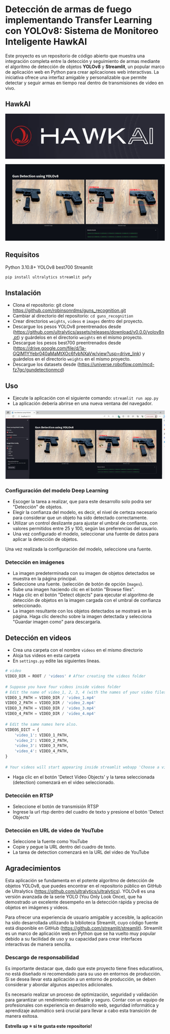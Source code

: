 # Detección de armas de fuego implementando Transfer Learning con YOLOv8: Sistema de Monitoreo Inteligente HawkAI

Este proyecto es un repositorio de código abierto que muestra una integración completa entre la detección y seguimiento de armas mediante el algoritmo de detección de objetos **YOLOv8** y **Streamlit**, un popular marco de aplicación web en Python para crear aplicaciones web interactivas. La iniciativa ofrece una interfaz amigable y personalizable que permite detectar y seguir armas en tiempo real dentro de transmisiones de video en vivo.

## HawkAI

![](https://github.com/robinsonrdms/guns_recognition/blob/main/Imagenes/HawkAi.png)



![](https://github.com/robinsonrdms/guns_recognition/blob/main/Imagenes/Gun_detection.jpeg)

## Requisitos

Python 3.10.8+
YOLOv8
best700
Streamlit

```bash
pip install ultralytics streamlit pafy
```
## Instalación

- Clona el repositorio: git clone <https://github.com/robinsonrdms/guns_recognition.git>
- Cambiar al directorio del repositorio: `cd guns_recognition`
- Crear directorios `weights`, `videos` e `images` dentro del proyecto.
- Descargue los pesos YOLOv8 preentrenados desde (<https://github.com/ultralytics/assets/releases/download/v0.0.0/yolov8n.pt>) y guárdelos en el directorio `weights` en el mismo proyecto.
- Descargue los pesos best700 preentrenados desde (<https://drive.google.com/file/d/1a-GQIM1YYebr040aMaMtXOc6fvbNXaVw/view?usp=drive_link>) y guárdelos en el directorio `weights` en el mismo proyecto.
- Descargue los datasets desde (https://universe.roboflow.com/mcd-fz7gc/gundetectionmcd)


## Uso

- Ejecute la aplicación con el siguiente comando: `streamlit run app.py`
- La aplicación debería abrirse en una nueva ventana del navegador.

![](https://github.com/robinsonrdms/guns_recognition/blob/main/Imagenes/Front-End.JPG)

### Configuración del modelo Deep Learning

-  Escoger la tarea a realizar, que para este desarrollo solo podra ser "Detección" de objetos.
-  Elegir la confianza del modelo, es decir, el nivel de certeza necesario para considerar que un objeto ha sido detectado correctamente.
-  Utilizar un control deslizante para ajustar el umbral de confianza, con valores permitidos entre 25 y 100, según las preferencias del usuario.
-  Una vez configurado el modelo, seleccionar una fuente de datos para aplicar la detección de objetos.

Una vez realizada la configuración del modelo, seleccione una fuente.

### Detección en imágenes

-  La imagen predeterminada con su imagen de objetos detectados se muestra en la página principal.
-   Seleccione una fuente. (selección de botón de opción `Images`).
-   Sube una imagen haciendo clic en el botón "Browse files".
-   Haga clic en el botón "Detect objects" para ejecutar el algoritmo de detección de objetos en la imagen cargada con el umbral de confianza seleccionado.
-   La imagen resultante con los objetos detectados se mostrará en la página. Haga clic derecho sobre la imagen detectada y  selecciona "Guardar imagen como" para descargarla.

## Detección en videos

-   Crea una carpeta con el nombre `videos` en el mismo directorio
-  Aloja tus videos en esta carpeta
-  En `settings.py` edite las siguientes líneas.

```python
# video
VIDEO_DIR = ROOT / 'videos' # After creating the videos folder

# Suppose you have four videos inside videos folder
# Edit the name of video_1, 2, 3, 4 (with the names of your video files) 
VIDEO_1_PATH = VIDEO_DIR / 'video_1.mp4' 
VIDEO_2_PATH = VIDEO_DIR / 'video_2.mp4'
VIDEO_3_PATH = VIDEO_DIR / 'video_3.mp4'
VIDEO_4_PATH = VIDEO_DIR / 'video_4.mp4'

# Edit the same names here also.
VIDEOS_DICT = {
    'video_1': VIDEO_1_PATH,
    'video_2': VIDEO_2_PATH,
    'video_3': VIDEO_3_PATH,
    'video_4': VIDEO_4_PATH,
}

# Your videos will start appearing inside streamlit webapp 'Choose a video'.
```
- Haga clic en el botón 'Detect Video Objects' y la tarea seleccionada (detection) comenzará en el video seleccionado.

### Detección en RTSP

- Seleccione el botón de transmisión RTSP
- Ingrese la url rtsp dentro del cuadro de texto y presione el botón 'Detect Objects'

### Detección en URL de video de YouTube

- Seleccione la fuente como YouTube
- Copie y pegue la URL dentro del cuadro de texto.
- La tarea de detection comenzará en la URL del video de YouTube

## Agradecimientos

Esta aplicación se fundamenta en el potente algoritmo de detección de objetos YOLOv8, que puedes encontrar en el repositorio público en GitHub de Ultralytics (https://github.com/ultralytics/ultralytics). YOLOv8 es una versión avanzada de la serie YOLO (You Only Look Once), que ha demostrado un excelente desempeño en la detección rápida y precisa de objetos en imágenes y videos.

Para ofrecer una experiencia de usuario amigable y accesible, la aplicación ha sido desarrollada utilizando la biblioteca Streamlit, cuyo código fuente está disponible en GitHub (https://github.com/streamlit/streamlit). Streamlit es un marco de aplicación web en Python que se ha vuelto muy popular debido a su facilidad de uso y su capacidad para crear interfaces interactivas de manera sencilla.

### Descargo de responsabilidad

Es importante destacar que, dado que este proyecto tiene fines educativos, no está diseñado ni recomendado para su uso en entornos de producción. Si se desea llevar esta aplicación a un entorno de producción, se deben considerar y abordar algunos aspectos adicionales.

Es necesario realizar un proceso de optimización, seguridad y validación para garantizar un rendimiento confiable y seguro. Contar con un equipo de profesionales con experiencia en desarrollo web, seguridad informática y aprendizaje automático será crucial para llevar a cabo esta transición de manera exitosa.

**Estrella up ⭐ si te gusta este repositorio!**